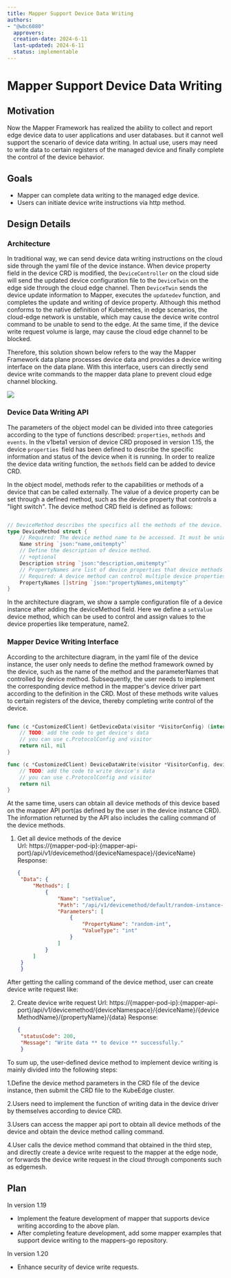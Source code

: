 ```yaml
---
title: Mapper Support Device Data Writing
authors:
- "@wbc6080"
  approvers:
  creation-date: 2024-6-11
  last-updated: 2024-6-11
  status: implementable
---
```


# Mapper Support Device Data Writing

## Motivation

Now the Mapper Framework has realized the ability to collect and report edge device data to user applications and user databases. but it cannot well support 
the scenario of device data writing. In actual use, users may need to write data to certain registers of the managed device and finally complete the control of the device behavior.

## Goals

- Mapper can complete data writing to the managed edge device.
- Users can initiate device write instructions via http method.

## Design Details

### Architecture

In traditional way, we can send device data writing instructions on the cloud side through the yaml file of the device instance.
When device property field in the device CRD is modified, the `DeviceController` on the cloud side will send the updated
device configuration file to the `DeviceTwin` on the edge side through the cloud edge channel. Then `DeviceTwin` sends the
device update information to Mapper, executes the `updatedev` function, and completes the update and writing of device property.
Although this method conforms to the native definition of Kubernetes, in edge scenarios, the cloud-edge network is unstable,
which may cause the device write control command to be unable to send to the edge. At the same time, if the device write
request volume is large, may cause the cloud edge channel to be blocked.

Therefore, this solution shown below refers to the way the Mapper Framework data plane processes device data and provides a
device writing interface on the data plane. With this interface, users can directly send device write commands
to the mapper data plane to prevent cloud edge channel blocking.

<img src="../../images/mapper/device-write.png">

### Device Data Writing API

The parameters of the object model can be divided into three categories according to the type of functions described: `properties`, `methods` and `events`.
In the v1beta1 version of device CRD proposed in version 1.15, the device `properties `field has been defined to describe the specific information and status 
of the device when it is running. In order to realize the device data writing function, the `methods` field can be added to device CRD.

In the object model, methods refer to the capabilities or methods of a device that can be called externally. The value of a device property can be set 
through a defined method, such as the device property that controls a "light switch". The device method CRD field is defined as follows:

```go

// DeviceMethod describes the specifics all the methods of the device.
type DeviceMethod struct {
    // Required: The device method name to be accessed. It must be unique.
    Name string `json:"name,omitempty"`
    // Define the description of device method.
    // +optional
    Description string `json:"description,omitempty"`
    // PropertyNames are list of device properties that device methods can control.
    // Required: A device method can control multiple device properties.
    PropertyNames []string `json:"propertyNames,omitempty"`
}

```

In the architecture diagram, we show a sample configuration file of a device instance after adding the deviceMethod field. Here we define a `setValue` device method, 
which can be used to control and assign values to the device properties like temperature, name2.

### Mapper Device Writing Interface

According to the architecture diagram, in the yaml file of the device instance, the user only needs to define the method framework 
owned by the device, such as the name of the method and the parameterNames that controlled by device method. Subsequently, the user needs to implement the corresponding 
device method in the mapper's device driver part according to the definition in the CRD. Most of these methods write values to certain registers of the device, thereby completing write control of the device.

```go

func (c *CustomizedClient) GetDeviceData(visitor *VisitorConfig) (interface{}, error) {
    // TODO: add the code to get device's data
    // you can use c.ProtocolConfig and visitor
    return nil, nil
}

func (c *CustomizedClient) DeviceDataWrite(visitor *VisitorConfig, deviceMethodName string, propertyName string, data interface{}) error {
    // TODO: add the code to write device's data
    // you can use c.ProtocolConfig and visitor
    return nil
}

```

At the same time, users can obtain all device methods of this device based on the mapper API port(as defined by the user in the device instance CRD). 
The information returned by the API also includes the calling command of the device methods.

1. Get all device methods of the device   
   Url: https://{mapper-pod-ip}:{mapper-api-port}/api/v1/devicemethod/{deviceNamespace}/{deviceName}
   Response:
   ```json
   {
    "Data": {
        "Methods": [
            {
                "Name": "setValue",
                "Path": "/api/v1/devicemethod/default/random-instance-01/setValue/{propertyName}/{data}",
                "Parameters": [
                    {
                        "PropertyName": "random-int",
                        "ValueType": "int"
                    }
                ]
            }
        ]
    }
    }
   ```

After getting the calling command of the device method, user can create device write request like:

2. Create device write request
   Url: https://{mapper-pod-ip}:{mapper-api-port}/api/v1/devicemethod/{deviceNamespace}/{deviceName}/{deviceMethodName}/{propertyName}/{data}
   Response:
   ```json
   {
    "statusCode": 200,
    "Message": "Write data ** to device ** successfully."
    }
   ```

To sum up, the user-defined device method to implement device writing is mainly divided into the following steps:

1.Define the device method parameters in the CRD file of the device instance, then submit the CRD file to the KubeEdge cluster.

2.Users need to implement the function of writing data in the device driver by themselves according to device CRD.

3.Users can access the mapper api port to obtain all device methods of the device and obtain the device method calling command.

4.User calls the device method command that obtained in the third step, and directly create a device write request to the mapper at the edge node, 
or forwards the device write request in the cloud through components such as edgemesh.


## Plan

In version 1.19
- Implement the feature development of mapper that supports device writing according to the above plan.
- After completing feature development, add some mapper examples that support device writing to the mappers-go repository.

In version 1.20
- Enhance security of device write requests.

